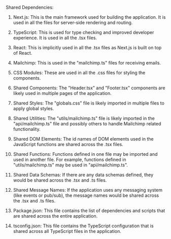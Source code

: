 Shared Dependencies:

1. Next.js: This is the main framework used for building the application. It is used in all the files for server-side rendering and routing.

2. TypeScript: This is used for type checking and improved developer experience. It is used in all the .tsx files.

3. React: This is implicitly used in all the .tsx files as Next.js is built on top of React.

4. Mailchimp: This is used in the "mailchimp.ts" files for receiving emails.

5. CSS Modules: These are used in all the .css files for styling the components.

6. Shared Components: The "Header.tsx" and "Footer.tsx" components are likely used in multiple pages of the application.

7. Shared Styles: The "globals.css" file is likely imported in multiple files to apply global styles.

8. Shared Utilities: The "utils/mailchimp.ts" file is likely imported in the "api/mailchimp.ts" file and possibly others to handle Mailchimp related functionality.

9. Shared DOM Elements: The id names of DOM elements used in the JavaScript functions are shared across the .tsx files.

10. Shared Functions: Functions defined in one file may be imported and used in another file. For example, functions defined in "utils/mailchimp.ts" may be used in "api/mailchimp.ts".

11. Shared Data Schemas: If there are any data schemas defined, they would be shared across the .tsx and .ts files.

12. Shared Message Names: If the application uses any messaging system (like events or pub/sub), the message names would be shared across the .tsx and .ts files.

13. Package.json: This file contains the list of dependencies and scripts that are shared across the entire application.

14. tsconfig.json: This file contains the TypeScript configuration that is shared across all TypeScript files in the application.